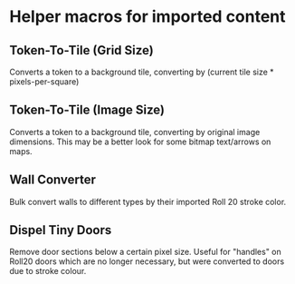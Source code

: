 # Helper macros for imported content


## Token-To-Tile (Grid Size)
Converts a token to a background tile, converting by (current tile size * pixels-per-square)

## Token-To-Tile (Image Size)
Converts a token to a background tile, converting by original image dimensions. This may
be a better look for some bitmap text/arrows on maps.

## Wall Converter
Bulk convert walls to different types by their imported Roll 20 stroke color.

## Dispel Tiny Doors
Remove door sections below a certain pixel size. Useful for "handles" on Roll20 doors which
are no longer necessary, but were converted to doors due to stroke colour.
